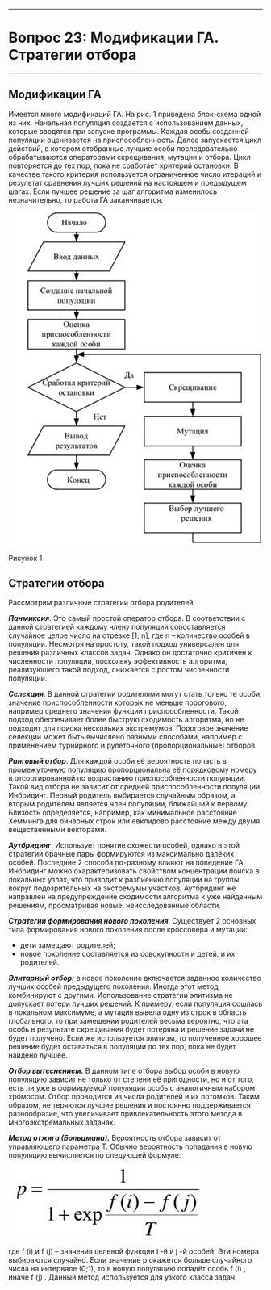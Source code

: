 ___
# Вопрос 23: Модификации ГА. Стратегии отбора
___

## Модификации ГА
Имеется много модификаций ГА. На рис. 1 приведена блок-схема одной из них. Начальная популяция создается с использованием данных, которые вводятся при запуске программы. Каждая особь созданной популяции оценивается на приспособленность. Далее запускается цикл действий, в котором отобранные лучшие особи последовательно обрабатываются операторами скрещивания, мутации и отбора. Цикл повторяется до тех пор, пока не сработает критерий остановки. В качестве такого критерия используется ограниченное число итераций и результат сравнения лучших решений на настоящем и предыдущем шагах. Если лучшее решение за шаг алгоритма изменилось незначительно, то работа ГА заканчивается.

![Рисунок 1](../resources/imgs/t23_5.png)

Рисунок 1

## Стратегии отбора

Рассмотрим различные стратегии отбора родителей.

***Панмиксия***. Это самый простой оператор отбора. В соответствии с данной стратегией каждому члену популяции сопоставляется случайное целое число на отрезке [1; n], где n – количество особей в популяции. Несмотря на простоту, такой подход универсален для решения различных классов задач. Однако он достаточно критичен к численности популяции, поскольку эффективность алгоритма, реализующего такой подход, снижается с ростом численности популяции.

***Селекция***. В данной стратегии родителями могут стать только те особи, значение приспособленности которых не меньше порогового, например среднего значения функции приспособленности. Такой подход обеспечивает более быструю сходимость алгоритма, но не подходит для поиска нескольких экстремумов. Пороговое значение селекции может быть вычислено разными способами, например с применением турнирного и рулеточного (пропорциональные) отборов.

***Ранговый отбор***. Для каждой особи её вероятность попасть в промежуточную популяцию пропорциональна её порядковому номеру в отсортированной по возрастанию приспособленности популяции. Такой вид отбора не зависит от средней приспособленности популяции.
Инбридинг. Первый родитель выбирается случайным образом, а вторым родителем является член популяции, ближайший к первому. Близость определяется, например, как минимальное расстояние Хемминга для бинарных строк или евклидово расстояние между двумя вещественными векторами.

***Аутбридинг***. Использует понятие схожести особей, однако в этой стратегии брачные пары формируются из максимально далёких особей.
Последние 2 способа по-разному влияют на поведение ГА. Инбридинг можно охарактеризовать свойством концентрации поиска в локальных узлах, что приводит к разбиению популяции на группы вокруг подозрительных на экстремумы участков. Аутбридинг же направлен на предупреждение сходимости алгоритма к уже найденным решениям, просматривая новые, неисследованные области.

***Стратегии формирования нового поколения***. Существует 2 основных
типа формирования нового поколения после кроссовера и мутации:

* дети замещают родителей;
*  новое поколение составляется из совокупности и детей, и их родителей.

***Элитарный отбор:*** в новое поколение включается заданное количество лучших особей предыдущего поколения. Иногда этот метод комбинируют с другими. Использование стратегии элитизма не допускает потери лучших решений. К примеру, если популяция сошлась в локальном максимуме, а мутация вывела одну из строк в область глобального, то при замещении родителей весьма вероятно, что эта особь в результате скрещивания будет потеряна и решение задачи не будет получено. Если же используется элитизм, то полученное хорошее решение будет оставаться в популяции до тех пор, пока не будет найдено лучшее.

***Отбор вытеснением.*** В данном типе отбора выбор особи в новую популяцию зависит не только от степени её пригодности, но и от того, есть ли уже в формируемой популяции особь с аналогичным набором хромосом. Отбор проводится из числа родителей и их потомков. Таким образом, не теряются лучшие решения и постоянно поддерживается разнообразие, что увеличивает привлекательность этого метода в многоэкстремальных задачах.

***Метод отжига (Больцмана).*** Вероятность отбора зависит от управляющего параметра T. Обычно вероятность попадания в новую популяцию вычисляется по следующей формуле:

![Формула](../resources/imgs/t23_1.png)

где f (i) и f (j) – значения целевой функции i -й и j -й особей. Эти номера выбираются случайно. Если значение p окажется больше случайного числа
на интервале (0;1), то в новую популяцию попадёт особь f (i) , иначе f (j) . Данный метод используется для узкого класса задач.
